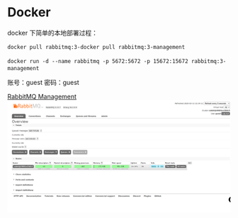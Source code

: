 # Docker

docker 下简单的本地部署过程：
```docker
docker pull rabbitmq:3-docker pull rabbitmq:3-management

docker run -d --name rabbitmq -p 5672:5672 -p 15672:15672 rabbitmq:3-management
```

账号：guest
密码：guest

[RabbitMQ Management](http://localhost:15672/#/)
![image-20250312223421159](./assets/image-20250312223421159.png)

